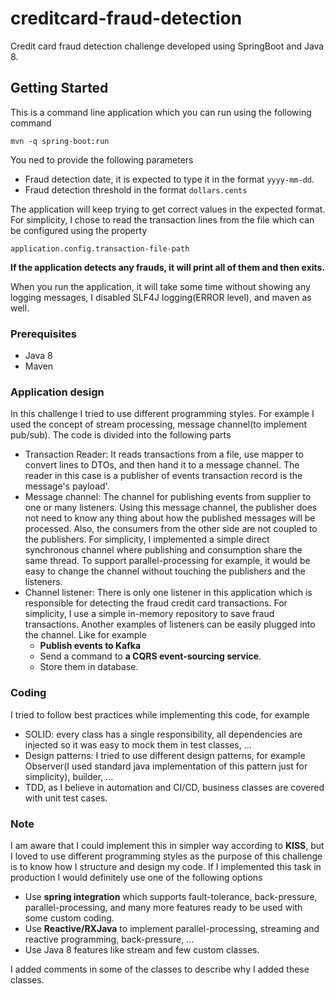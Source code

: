 # creditcard-fraud-detection
Credit card fraud detection challenge developed using SpringBoot and Java 8.

## Getting Started
This is a command line application which you can run using the following command
```
mvn -q spring-boot:run
```
You ned to provide the following parameters
- Fraud detection date, it is expected to type it in the format ```yyyy-mm-dd```.
- Fraud detection threshold in the format ```dollars.cents```

The application will keep trying to get correct values in the expected format. 
For simplicity, I chose to read the transaction lines from the file which can be configured using the property 
```
application.config.transaction-file-path
```
__If the application detects any frauds, it will print all of them and then exits.__

When you run the application, it will take some time without showing any logging messages, 
I disabled SLF4J logging(ERROR level), and maven as well.

### Prerequisites
- Java 8
- Maven

### Application design
In this challenge I tried to use different programming styles. For example I used the concept of
stream processing, message channel(to implement pub/sub). 
The code is divided into the following parts

- Transaction Reader: It reads transactions from a file, use mapper to convert lines to DTOs, and then hand it to a 
message channel. The reader in this case is a publisher of events transaction record is the message's payload'.
- Message channel: The channel for publishing events from supplier to one or many listeners. 
Using this message channel, the publisher does not need to know any thing about how the published messages
will be processed. Also, the consumers from the other side are not coupled to the publishers.
For simplicity, I implemented a simple direct synchronous channel where publishing and consumption share
the same thread. To support parallel-processing for example, it would be easy to change the channel without touching 
the publishers and the listeners.
- Channel listener: There is only one listener in this application which is responsible for detecting
the fraud credit card transactions. For simplicity, I use a simple in-memory repository to save fraud transactions.
Another examples of listeners can be easily plugged into the channel. Like for example
    - __Publish events to Kafka__
    - Send a command to __a CQRS event-sourcing service__.
    - Store them in database.
 

### Coding
I tried to follow best practices while implementing this code, for example
- SOLID: every class has a single responsibility, all dependencies are injected so it was easy to mock them in test classes, ...
- Design patterns: I tried to use different design patterns, for example Observer(I used standard java implementation of 
this pattern just for simplicity), builder, ...
- TDD, as I believe in automation and CI/CD, business classes are covered with unit test cases.

### Note
I am aware that I could implement this in simpler way according to **KISS**, but I loved to use
different programming styles as the purpose of this challenge is to know how I structure and design my code.
If I implemented this task in production I would definitely use one of the following options
- Use **spring integration** which supports fault-tolerance, back-pressure, parallel-processing, and many more features 
ready to be used with some custom coding.
- Use **Reactive/RXJava** to implement parallel-processing, streaming and reactive programming, back-pressure, ...
- Use Java 8 features like stream and few custom classes.
 
I added comments in some of the classes to describe why I added these classes.